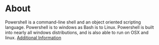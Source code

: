 # About

Powershell is a command-line shell and an object oriented scripting language. Powershell is to windows as Bash is to Linux. Powershell is built into nearly all windows distributions, and is also able to run on OSX and linux. [Additional Information](https://en.wikipedia.org/wiki/PowerShell)
